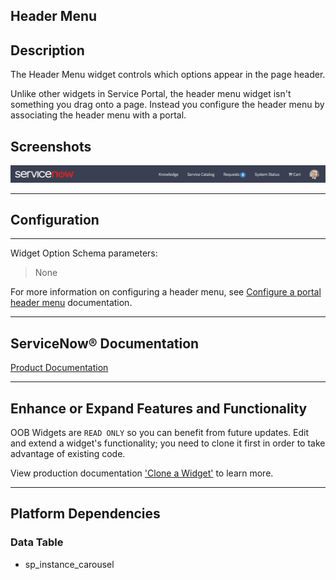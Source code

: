 ##  Header Menu

## Description

The Header Menu widget controls which options appear in the page header.

Unlike other widgets in Service Portal, the header menu widget isn't something you drag onto a page. Instead you configure the header menu by associating the header menu with a portal.

## Screenshots
![alt text](WidgetHeaderMenu.png "Widget Header Menu")

---
## Configuration
---
Widget Option Schema parameters:
> None

For more information on configuring a header menu, see [Configure a portal header menu](https://docs.servicenow.com/search?q=Configure+a+portal+header+menu) documentation.

---
## ServiceNow® Documentation
[Product Documentation](https://docs.servicenow.com/search?q=) 

---
## Enhance or Expand Features and Functionality

OOB Widgets are `READ ONLY` so you can benefit from future updates. Edit and extend a widget's functionality; you need to clone it first in order to take advantage of existing code.

View production documentation ['Clone a Widget'](https://docs.servicenow.com/search?q=Clone+a+Widget) to learn more.

---
## Platform Dependencies

### Data Table
* sp_instance_carousel
